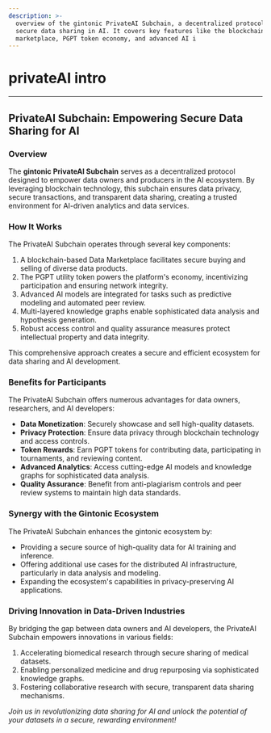 ```yaml
---
description: >-
  overview of the gintonic PrivateAI Subchain, a decentralized protocol for
  secure data sharing in AI. It covers key features like the blockchain-based
  marketplace, PGPT token economy, and advanced AI i
---
```


# privateAI intro

***

## PrivateAI Subchain: Empowering Secure Data Sharing for AI

### Overview

The **gintonic PrivateAI Subchain** serves as a decentralized protocol designed to empower data owners and producers in the AI ecosystem. By leveraging blockchain technology, this subchain ensures data privacy, secure transactions, and transparent data sharing, creating a trusted environment for AI-driven analytics and data services.

### How It Works

The PrivateAI Subchain operates through several key components:

1. A blockchain-based Data Marketplace facilitates secure buying and selling of diverse data products.
2. The PGPT utility token powers the platform's economy, incentivizing participation and ensuring network integrity.
3. Advanced AI models are integrated for tasks such as predictive modeling and automated peer review.
4. Multi-layered knowledge graphs enable sophisticated data analysis and hypothesis generation.
5. Robust access control and quality assurance measures protect intellectual property and data integrity.

This comprehensive approach creates a secure and efficient ecosystem for data sharing and AI development.

### Benefits for Participants

The PrivateAI Subchain offers numerous advantages for data owners, researchers, and AI developers:

* **Data Monetization**: Securely showcase and sell high-quality datasets.
* **Privacy Protection**: Ensure data privacy through blockchain technology and access controls.
* **Token Rewards**: Earn PGPT tokens for contributing data, participating in tournaments, and reviewing content.
* **Advanced Analytics**: Access cutting-edge AI models and knowledge graphs for sophisticated data analysis.
* **Quality Assurance**: Benefit from anti-plagiarism controls and peer review systems to maintain high data standards.

### Synergy with the Gintonic Ecosystem

The PrivateAI Subchain enhances the gintonic ecosystem by:

* Providing a secure source of high-quality data for AI training and inference.
* Offering additional use cases for the distributed AI infrastructure, particularly in data analysis and modeling.
* Expanding the ecosystem's capabilities in privacy-preserving AI applications.

### Driving Innovation in Data-Driven Industries

By bridging the gap between data owners and AI developers, the PrivateAI Subchain empowers innovations in various fields:

1. Accelerating biomedical research through secure sharing of medical datasets.
2. Enabling personalized medicine and drug repurposing via sophisticated knowledge graphs.
3. Fostering collaborative research with secure, transparent data sharing mechanisms.

_Join us in revolutionizing data sharing for AI and unlock the potential of your datasets in a secure, rewarding environment!_
